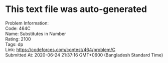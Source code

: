 # This text file was auto-generated  
  
Problem Information:  
Code: 464C  
Name: Substitutes in Number  
Rating: 2100  
Tags: dp  
Link: https://codeforces.com/contest/464/problem/C  
Submitted At: 2020-06-24 21:37:16 GMT+0600 (Bangladesh Standard Time)  
